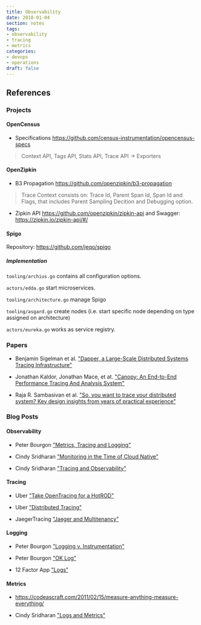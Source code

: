 ```yaml
---
title: Observability
date: 2018-01-04
section: notes
tags:
- observability
- tracing
- metrics
categories: 
- devops
- operations
draft: false
---
```


<!--more-->

## References

### Projects

#### OpenCensus

* Specifications https://github.com/census-instrumentation/opencensus-specs

> Context API, Tags API, Stats API, Trace API -> Exporters

#### OpenZipkin

* B3 Propagation https://github.com/openzipkin/b3-propagation

> Trace Context consists on: Trace Id, Parent Span Id, Span Id and Flags, that includes Parent Sampling Decition and Debugging option.

* Zipkin API https://github.com/openzipkin/zipkin-api and Swagger: https://zipkin.io/zipkin-api/#/

#### Spigo

Repository: https://github.com/jeqo/spigo

##### Implementation

`tooling/archius.go` contains all configuration options.

`actors/edda.go` start microservices.

`tooling/architecture.go` manage Spigo

`tooling/asgard.go` create nodes (i.e. start specific node depending on type assigned on architecture)

`actors/eureka.go` works as service registry.

### Papers

* Benjamin Sigelman et al. 
["Dapper, a Large-Scale Distributed Systems Tracing Infrastructure"](https://static.googleusercontent.com/media/research.google.com/en//pubs/archive/36356.pdf)

* Jonathan Kaldor, Jonathan Mace, et at. 
["Canopy: An End-to-End Performance Tracing And Analysis System"](http://cs.brown.edu/~jcmace/papers/kaldor2017canopy.pdf)

* Raja R. Sambasivan et al. 
["So, you want to trace your distributed system? Key design insights from years of practical experience"](http://www.pdl.cmu.edu/PDL-FTP/SelfStar/CMU-PDL-14-102.pdf)

### Blog Posts

#### Observability

* Peter Bourgon ["Metrics, Tracing and Logging"](https://peter.bourgon.org/blog/2017/02/21/metrics-tracing-and-logging.html) 

* Cindy Sridharan ["Monitoring in the Time of Cloud Native"](https://medium.com/@copyconstruct/monitoring-in-the-time-of-cloud-native-c87c7a5bfa3e)

* Cindy Sridharan ["Tracing and Observability"](https://medium.com/@copyconstruct/monitoring-and-observability-8417d1952e1c)

#### Tracing 

* Uber ["Take OpenTracing for a HotROD"](https://medium.com/opentracing/take-opentracing-for-a-hotrod-ride-f6e3141f7941)

* Uber ["Distributed Tracing"](https://eng.uber.com/distributed-tracing/)

* JaegerTracing ["Jaeger and Multitenancy"](https://medium.com/jaegertracing/jaeger-and-multitenancy-99dfa1d49dc0)

#### Logging

* Peter Bourgon ["Logging v. Instrumentation"](https://peter.bourgon.org/blog/2016/02/07/logging-v-instrumentation.html )

* Peter Bourgon ["OK Log"](https://peter.bourgon.org/ok-log/)

* 12 Factor App ["Logs"](https://12factor.net/logs)

#### Metrics


* https://codeascraft.com/2011/02/15/measure-anything-measure-everything/

* Cindy Sridharan ["Logs and Metrics"](https://medium.com/@copyconstruct/logs-and-metrics-6d34d3026e38)

